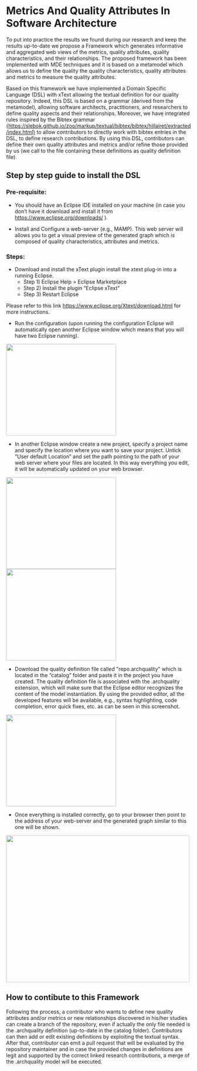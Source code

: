 # Metrics And Quality Attributes In Software Architecture

To put into practice the results we found during our research and keep the results up-to-date we propose a Framework which generates informative and aggregated web views of the metrics, quality attributes, quality characteristics, and their relationships. The proposed framework has been implemented with MDE techniques and it is based on a metamodel which allows us to define the quality the quality characteristics, quality attributes and metrics to measure the quality attributes.



Based on this framework we have implemented a Domain Specific Language (DSL) with xText allowing the textual definition for our quality repository. Indeed, this DSL is based on a grammar (derived from the metamodel), allowing software architects, practitioners, and researchers to define quality aspects and their relationships. Moreover, we have integrated rules inspired by the Bibtex grammar {https://slebok.github.io/zoo/markup/textual/bibtex/bibtex/hillairet/extracted/index.html} to allow contributors to directly work with bibtex entries in the DSL, to define research contributions. By using this DSL, contributors can define their own quality attributes and metrics and/or refine those provided by us (we call to the file containing these definitions as quality definition file).

## Step by step guide to install the DSL

### Pre-requisite:

* You should have an Eclipse IDE installed on your machine (in case you don’t have it download and install it from https://www.eclipse.org/downloads/ ).

* Install and Configure a web-server (e.g., MAMP). This web server will allows you to get a visual preview of the generated graph which is composed of quality characteristics, attributes and metrics.


### Steps:
* Download and install the xText plugin install the xtext plug-in into a running Eclipse.
  * Step 1) Eclipse Help > Eclipse Marketplace
  * Step 2) Install the plugin “Eclipse xText"
  * Step 3) Restart Eclipse


Please refer to this link https://www.eclipse.org/Xtext/download.html for  more instructions.

* Run the configuration (upon running the configuration Eclipse will automatically open another Eclipse window which means that you will have two Eclipse running).

<img src="https://github.com/xxyyzzaa/QAandMetricsForArch/blob/main/assets/1.png" width="300" height="250">

* In another Eclipse window create a new project, specify a project name and specify the location where you want to save your project. Untick “User default Location” and set the path pointing to the path of your web server where your files are located. In this way everything you edit, it will be automatically updated on your web browser.
<img src="https://github.com/xxyyzzaa/QAandMetricsForArch/blob/main/assets/2.png" width="300" height="250">
<img src="https://github.com/xxyyzzaa/QAandMetricsForArch/blob/main/assets/3.png" width="300" height="250">


* Download the quality definition file called "repo.archquality" which is located in the “catalog” folder and paste it in the project you have created. The quality definition file is associated with the .archquality extension, which will make sure that the Eclipse editor recognizes the content of the model instantiation. By using the provided editor, all the developed features will be available, e.g., syntax highlighting, code completion, error quick fixes, etc. as can be seen in this screenshot.

<img src="https://github.com/xxyyzzaa/QAandMetricsForArch/blob/main/assets/4.png" width="300" height="250">


* Once everything is installed correctly, go to your browser then point to the address of your web-server and the generated graph similar to this one will be shown. 

<img src="https://github.com/xxyyzzaa/QAandMetricsForArch/blob/main/assets/5.png" width="500" height="400">


## How to contibute to this Framework

Following the process, a contributor who wants to define new quality attributes and/or metrics or new relationships discovered in his/her studies can create a branch of the repository, even if actually the only file needed is the .archquality definition (up-to-date in the catalog folder). Contributors can then add or edit existing definitions by exploiting the textual syntax. After that, contributor can emit a pull request that will be evaluated by the repository maintainer and in case the provided changes in definitions are legit and supported by the correct linked research contributions, a merge of the .archquality model will be executed. 




